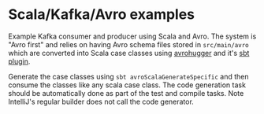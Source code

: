 # Scala/Kafka/Avro examples

Example Kafka consumer and producer using Scala and Avro. The system is "Avro first" and relies on
having Avro schema files stored in `src/main/avro` which are converted into Scala case classes using
[avrohugger](https://github.com/julianpeeters/avrohugger) and it's [sbt plugin](https://github.com/julianpeeters/sbt-avrohugger).

Generate the case classes using `sbt avroScalaGenerateSpecific` and then consume the classes like any
scala case class. The code generation task should be automatically done as part of the test and compile
tasks. Note IntelliJ's regular builder does not call the code generator.

